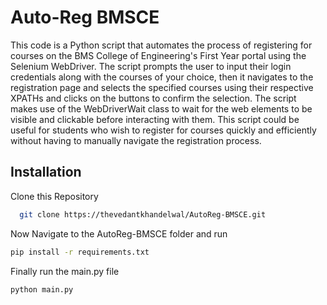 
# Auto-Reg BMSCE

This code is a Python script that automates the process of registering for courses on the BMS College of Engineering's First Year portal using the Selenium WebDriver. The script prompts the user to input their login credentials along with the courses of your choice, then it navigates to the registration page and  selects the specified courses using their respective XPATHs and clicks on the buttons to confirm the selection. The script makes use of the WebDriverWait class to wait for the web elements to be visible and clickable before interacting with them. This script could be useful for students who wish to register for courses quickly and efficiently without having to manually navigate the registration process.








## Installation

Clone this Repository 

```bash
  git clone https://thevedantkhandelwal/AutoReg-BMSCE.git
```

Now Navigate to the AutoReg-BMSCE folder and run

```bash
pip install -r requirements.txt
```

Finally run the main.py file
```bash
python main.py
```


    
